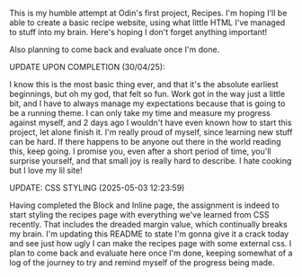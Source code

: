 This is my humble attempt at Odin's first project, Recipes. I'm hoping I'll be able to create a basic recipe website, using what little HTML I've managed to stuff into my brain. Here's hoping I don't forget anything important!

Also planning to come back and evaluate once I'm done.

UPDATE UPON COMPLETION (30/04/25):

I know this is the most basic thing ever, and that it's the absolute earliest beginnings, but oh my god, that felt so fun.
Work got in the way just a little bit, and I have to always manage my expectations because that is going to be a running theme.
I can only take my time and measure my progress against myself, and 2 days ago I wouldn't have even known how to start this project, let alone finish it.
I'm really proud of myself, since learning new stuff can be hard. If there happens to be anyone out there in the world reading this, keep going.
I promise you, even after a short period of time, you'll surprise yourself, and that small joy is really hard to describe.
I hate cooking but I love my lil site!

UPDATE: CSS STYLING (2025-05-03 12:23:59)

Having completed the Block and Inline page, the assignment is indeed to start styling the recipes page with everything we've learned from CSS recently. That
includes the dreaded margin value, which continually breaks my brain. I'm updating this README to state I'm gonna give it a crack today and see just how ugly I can make the recipes page with some external css. I plan to come back and evaluate here once I'm done, keeping somewhat of a log of the journey to try and remind myself of the progress being made.